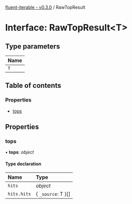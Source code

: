[fluent-iterable - v0.3.0](../README.md) / RawTopResult

# Interface: RawTopResult<T\>

## Type parameters

| Name |
| :------ |
| `T` |

## Table of contents

### Properties

- [tops](rawtopresult.md#tops)

## Properties

### tops

• **tops**: *object*

#### Type declaration

| Name | Type |
| :------ | :------ |
| `hits` | *object* |
| `hits.hits` | { `_source`: T  }[] |
